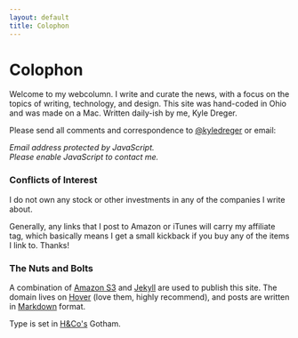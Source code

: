 ```yaml
---
layout: default
title: Colophon
---
```

# Colophon
<!-- ![me, grinning unabashed]({{site.domain}}/public/cargo/kd.png)
<small>Photo credit Sarah and Chris Durr.</small> -->

Welcome to my webcolumn. I write and curate the news, with a focus on the topics of writing, technology, and design. This site was hand-coded in Ohio and was made on a Mac. Written daily-ish by me, Kyle Dreger.

Please send all comments and correspondence to [@kyledreger](http://twitter.com/kyledreger) or email:

<SCRIPT TYPE="text/javascript">
<!--
mail='mountunion.edu'
mail=('dregerkq' + '@' + mail)
document.write('<A href="mailto:' + mail + '">' + mail + '</a>')
//-->
</script>
<NOSCRIPT>
<em>Email address protected by JavaScript.<BR>
Please enable JavaScript to contact me.</em>
</NOSCRIPT>

### Conflicts of Interest
I do not own any stock or other investments in any of the companies I write about.

Generally, any links that I post to Amazon or iTunes will carry my affiliate tag, which basically means I get a small kickback if you buy any of the items I link to. Thanks!

### The Nuts and Bolts
A combination of [Amazon S3](http://aws.amazon.com/s3/) and [Jekyll](https://github.com/mojombo/jekyll) are used to publish this site. The domain lives on [Hover](http://hover.com) (love them, highly recommend), and posts are written in [Markdown](http://daringfireball.net/projects/markdown) format.

Type is set in [H&Co's](http://typography.com) Gotham.
